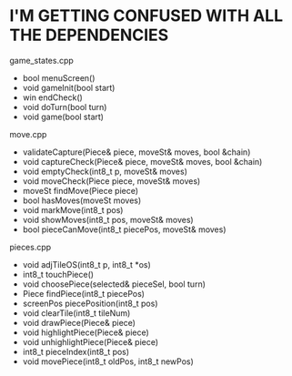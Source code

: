 # I'M GETTING CONFUSED WITH ALL THE DEPENDENCIES

game_states.cpp

- bool menuScreen()
- void gameInit(bool start)
- win endCheck()
- void doTurn(bool turn)
- void game(bool start)

move.cpp

- validateCapture(Piece& piece, moveSt& moves, bool &chain)
- void captureCheck(Piece& piece, moveSt& moves, bool &chain)
- void emptyCheck(int8_t p, moveSt& moves)
- void moveCheck(Piece piece, moveSt& moves)
- moveSt findMove(Piece piece)
- bool hasMoves(moveSt moves)
- void markMove(int8_t pos)
- void showMoves(int8_t pos, moveSt& moves)
- bool pieceCanMove(int8_t piecePos, moveSt& moves)

pieces.cpp

- void adjTileOS(int8_t p, int8_t *os)
- int8_t touchPiece()
- void choosePiece(selected& pieceSel, bool turn)
- Piece findPiece(int8_t piecePos)
- screenPos piecePosition(int8_t pos)
- void clearTile(int8_t tileNum)
- void drawPiece(Piece& piece)
- void highlightPiece(Piece& piece)
- void unhighlightPiece(Piece& piece)
- int8_t pieceIndex(int8_t pos)
- void movePiece(int8_t oldPos, int8_t newPos)
